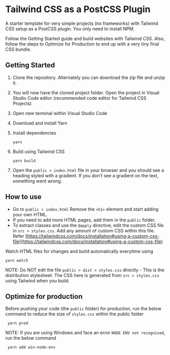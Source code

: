 # Tailwind CSS as a PostCSS Plugin

A starter template for very simple projects (no frameworks) with Tailwind CSS setup as a PostCSS plugin. You only need to install NPM.

Follow the Getting Started guide and build websites with Tailwind CSS. Also, follow the steps to Optimize for Production to end up with a very tiny final CSS bundle.

## Getting Started

1.  Clone the repository. Alternately you can download the zip file and unzip it.

2.  You will now have the cloned project folder. Open the project in
    Visual Studio Code editor (recommended code editor for Tailwind CSS
    Projects)

3.  Open new terminal within Visual Studio Code

4.  Download and install Yarn

5.  Install dependencies

        yarn

6.  Build using Tailwind CSS

        yarn build

7.  Open the `public > index.html` file in your browser and you should see a heading styled with a gradient. If you don't see a gradient on the text, something went wrong.

## How to use

-   Go to `public > index.html` Remove the `<h1>` element and start adding your own HTML.
-   If you need to add more HTML pages, add them in the `public` folder.
-   To extract classes and use the `@apply` directive, edit the custom CSS file in `src > styles.css`. Add any amount of custom CSS within this file. Refer [https://tailwindcss.com/docs/installation#using-a-custom-css-file](https://tailwindcss.com/docs/installation#using-a-custom-css-file)

Watch HTML files for changes and build automatically everytime using

    yarn watch

NOTE: Do NOT edit the file `public > dist > styles.css` directly - This is the distribution stylesheet. The CSS here is generated from `src > styles.css` using Tailwind when you build.

## Optimize for production

Before pushing your code (the `public` folder) for production, run the below command to reduce the size of `styles.css` within the public folder

     yarn prod

NOTE: If you are using Windows and face an error `NODE ENV not recognised`, run the below command

     yarn add win-node-env
